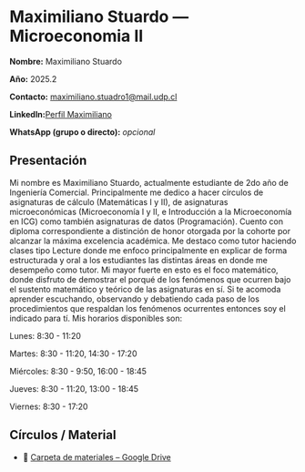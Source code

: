# Maximiliano Stuardo — Microeconomia II

**Nombre:** Maximiliano Stuardo

**Año:** 2025.2

**Contacto:** [maximiliano.stuadro1@mail.udp.cl](mailto:maximiliano.stuardo1@mail.udp.cl?subject=Consulta%20Tutor%C3%ADas%Tutoria%20I)

**LinkedIn:**[Perfil Maximiliano](https://www.linkedin.com/in/maximiliano-stuardo-marticorena-089395281/)

**WhatsApp (grupo o directo):** _opcional_

## Presentación
Mi nombre es Maximiliano Stuardo, actualmente estudiante de 2do año de Ingeniería Comercial. Principalmente me dedico a hacer círculos de asignaturas de cálculo (Matemáticas I y II), de asignaturas microeconómicas (Microeconomía I y II, e Introducción a la Microeconomía en ICG) como también asignaturas de datos (Programación). Cuento con diploma correspondiente a distinción de honor otorgada por la cohorte por alcanzar la máxima excelencia académica. Me destaco como tutor haciendo clases tipo Lecture donde me enfoco principalmente en explicar de forma estructurada y oral a los estudiantes las distintas áreas en donde me desempeño como tutor. Mi mayor fuerte en esto es el foco matemático, donde disfruto de demostrar el porqué de los fenómenos que ocurren bajo el sustento matemático y teórico de las asignaturas en sí. Si te acomoda aprender escuchando, observando y debatiendo cada paso de los procedimientos que respaldan los fenómenos ocurrentes entonces soy el indicado para tí. Mis horarios disponibles son:


Lunes: 8:30 - 11:20

Martes: 8:30 - 11:20, 14:30 - 17:20

Miércoles: 8:30 - 9:50, 16:00 - 18:45

Jueves: 8:30 - 11:20, 13:00 - 18:45

Viernes: 8:30 - 17:20

## Círculos / Material
- 📁 [Carpeta de materiales – Google Drive](https://drive.google.com/drive/folders/1AB7LuTHb5-_UTp0wgt2hrDgujbNuRtx5?usp=sharing)
